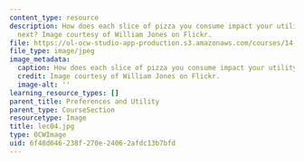```yaml
---
content_type: resource
description: How does each slice of pizza you consume impact your utility for the
  next? Image courtesy of William Jones on Flickr.
file: https://ol-ocw-studio-app-production.s3.amazonaws.com/courses/14-01sc-principles-of-microeconomics-fall-2011/6f48d646238f270e24062afdc13b7bfd_lec04.jpg
file_type: image/jpeg
image_metadata:
  caption: How does each slice of pizza you consume impact your utility for the next?
  credit: Image courtesy of William Jones on Flickr.
  image-alt: ''
learning_resource_types: []
parent_title: Preferences and Utility
parent_type: CourseSection
resourcetype: Image
title: lec04.jpg
type: OCWImage
uid: 6f48d646-238f-270e-2406-2afdc13b7bfd
---
```

